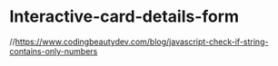 # Interactive-card-details-form
//https://www.codingbeautydev.com/blog/javascript-check-if-string-contains-only-numbers